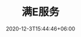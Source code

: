 ---
title: "满E服务"
date: 2020-12-3T15:44:46+06:00
keywords: "武汉UI设计 武汉UI设计公司 UI设计 UX设计 UE设计"
type: portfolio
image: "images/projects/25/mane-main.jpg"
category: ["PC/平台"]
project_images: ["images/projects/25/main.png"]
weight: 127
---